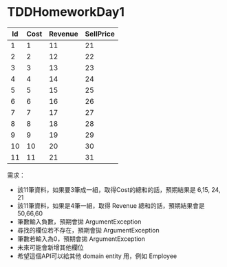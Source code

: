 ﻿# TDDHomeworkDay1

| Id  | Cost  | Revenue  | SellPrice  |
|---|---|---|---|
| 1  | 1  | 11  | 21  |
| 2  | 2  | 12  | 22  |
| 3  | 3  | 13  | 23  |
| 4  | 4  | 14  | 24  |
| 5  | 5  | 15  | 25  |
| 6  | 6  | 16  | 26  |
| 7  | 7  | 17  | 27  |
| 8  | 8  | 18  | 28  |
| 9  | 9  | 19  | 29  |
| 10 | 10  | 20  | 30  |
| 11 | 11  | 21  | 31  |

需求：
* 該11筆資料，如果要3筆成一組，取得Cost的總和的話，預期結果是 6,15, 24, 21
* 該11筆資料，如果是4筆一組，取得 Revenue 總和的話，預期結果會是 50,66,60
* 筆數輸入負數，預期會拋 ArgumentException
* 尋找的欄位若不存在，預期會拋 ArgumentException
* 筆數若輸入為0，預期會拋 ArgumentException
* 未來可能會新增其他欄位
* 希望這個API可以給其他 domain entity 用，例如 Employee
